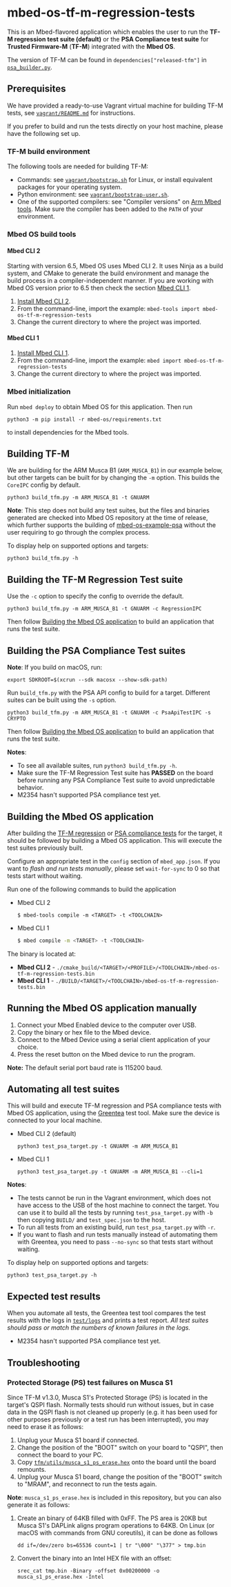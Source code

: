 # mbed-os-tf-m-regression-tests

This is an Mbed-flavored application which enables the user to run the
**TF-M regression test suite (default)** or the **PSA Compliance test suite**
for **Trusted Firmware-M** (**TF-M**) integrated with the **Mbed OS**.

The version of TF-M can be found in `dependencies["released-tfm"]` in
[`psa_builder.py`](psa_builder.py).

## Prerequisites

We have provided a ready-to-use Vagrant virtual machine for building
TF-M tests, see [`vagrant/README.md`](vagrant/README.md) for instructions.

If you prefer to build and run the tests directly on your host machine,
please have the following set up.

### TF-M build environment

The following tools are needed for building TF-M:
* Commands: see [`vagrant/bootstrap.sh`](./vagrant/bootstrap.sh) for Linux,
or install equivalent packages for your operating system.
* Python environment: see [`vagrant/bootstrap-user.sh`](./vagrant/bootstrap-user.sh).
* One of the supported compilers: see "Compiler versions" on
[Arm Mbed tools](https://os.mbed.com/docs/mbed-os/v6.7/build-tools/index.html).
Make sure the compiler has been added to the `PATH` of your environment.

### Mbed OS build tools

#### Mbed CLI 2
Starting with version 6.5, Mbed OS uses Mbed CLI 2. It uses Ninja as a build system,
and CMake to generate the build environment and manage the build process in a
compiler-independent manner. If you are working with Mbed OS version prior to 6.5
then check the section [Mbed CLI 1](#mbed-cli-1).
1. [Install Mbed CLI 2](https://os.mbed.com/docs/mbed-os/latest/build-tools/install-or-upgrade.html).
1. From the command-line, import the example: `mbed-tools import mbed-os-tf-m-regression-tests`
1. Change the current directory to where the project was imported.

#### Mbed CLI 1
1. [Install Mbed CLI 1](https://os.mbed.com/docs/mbed-os/latest/quick-start/offline-with-mbed-cli.html).
1. From the command-line, import the example: `mbed import mbed-os-tf-m-regression-tests`
1. Change the current directory to where the project was imported.

### Mbed initialization

Run `mbed deploy` to obtain Mbed OS for this application. Then run
```
python3 -m pip install -r mbed-os/requirements.txt
```
to install dependencies for the Mbed tools.

## Building TF-M

We are building for the ARM Musca B1 (`ARM_MUSCA_B1`) in our example
below, but other targets can be built for by changing the `-m` option.
This builds the `CoreIPC` config by default.

```
python3 build_tfm.py -m ARM_MUSCA_B1 -t GNUARM
```

**Note**: This step does not build any test suites, but the files and binaries
generated are checked into Mbed OS repository at the time of release, which
further supports the building of [mbed-os-example-psa](https://github.com/ARMmbed/mbed-os-example-psa)
without the user requiring to go through the complex process.

To display help on supported options and targets:

```
python3 build_tfm.py -h
```

## Building the TF-M Regression Test suite

Use the `-c` option to specify the config to override the default.

```
python3 build_tfm.py -m ARM_MUSCA_B1 -t GNUARM -c RegressionIPC
```

Then follow [Building the Mbed OS application](#Building-the-Mbed-OS-application)
to build an application that runs the test suite.

## Building the PSA Compliance Test suites

**Note**: If you build on macOS, run:
```
export SDKROOT=$(xcrun --sdk macosx --show-sdk-path)
```

Run `build_tfm.py` with the PSA API config to build for a target.
Different suites can be built using the `-s` option.

```
python3 build_tfm.py -m ARM_MUSCA_B1 -t GNUARM -c PsaApiTestIPC -s CRYPTO
```

Then follow [Building the Mbed OS application](#Building-the-Mbed-OS-application)
to build an application that runs the test suite.

**Notes**:
* To see all available suites, run `python3 build_tfm.py -h`.
* Make sure the TF-M Regression Test suite has **PASSED** on the board before
running any PSA Compliance Test suite to avoid unpredictable behavior.
* M2354 hasn't supported PSA compliance test yet.

## Building the Mbed OS application

After building the [TF-M regression](#Building-the-TF-M-Regression-Test) or
[PSA compliance tests](#Building-the-PSA-Compliance-Test) for the target, it should be
followed by building a Mbed OS application. This will execute the test suites previously built.

Configure an appropriate test in the `config` section of `mbed_app.json`. If you want to
*flash and run tests manually*, please set `wait-for-sync` to 0 so that tests start without
waiting.

Run one of the following commands to build the application

* Mbed CLI 2

    ```
    $ mbed-tools compile -m <TARGET> -t <TOOLCHAIN>
    ```

* Mbed CLI 1

    ```bash
    $ mbed compile -m <TARGET> -t <TOOLCHAIN>
    ```

The binary is located at:
* **Mbed CLI 2** - `./cmake_build/<TARGET>/<PROFILE>/<TOOLCHAIN>/mbed-os-tf-m-regression-tests.bin`</br>
* **Mbed CLI 1** - `./BUILD/<TARGET>/<TOOLCHAIN>/mbed-os-tf-m-regression-tests.bin`

## Running the Mbed OS application manually

1. Connect your Mbed Enabled device to the computer over USB.
1. Copy the binary or hex file to the Mbed device.
1. Connect to the Mbed Device using a serial client application of your choice.
1. Press the reset button on the Mbed device to run the program.

**Note:** The default serial port baud rate is 115200 baud.

## Automating all test suites

This will build and execute TF-M regression and PSA compliance tests with
Mbed OS application, using the [Greentea](https://os.mbed.com/docs/mbed-os/v6.7/debug-test/greentea-for-testing-applications.html) test tool. Make sure the device is connected to your local machine.

* Mbed CLI 2 (default)

    ```
    python3 test_psa_target.py -t GNUARM -m ARM_MUSCA_B1
    ```

* Mbed CLI 1

    ```
    python3 test_psa_target.py -t GNUARM -m ARM_MUSCA_B1 --cli=1
    ```

**Notes**:
* The tests cannot be run in the Vagrant
environment, which does not have access to the USB of the host machine to
connect the target. You can use it to build all the tests by running `test_psa_target.py`
with `-b` then copying `BUILD/` and `test_spec.json` to the host.
* To run all tests from an existing build, run `test_psa_target.py` with `-r`.
* If you want to flash and run tests manually instead of automating them with Greentea,
you need to pass `--no-sync` so that tests start without waiting.

To display help on supported options and targets:

```
python3 test_psa_target.py -h
```

## Expected test results

When you automate all tests, the Greentea test tool compares the test results with the logs in [`test/logs`](./test/logs) and prints a test report. *All test suites should pass or match the numbers of known failures in the logs.*

* M2354 hasn't supported PSA compliance test yet.

## Troubleshooting

### Protected Storage (PS) test failures on Musca S1

Since TF-M v1.3.0, Musca S1's Protected Storage (PS) is located in the target's QSPI flash.
Normally tests should run without issues, but in case data in the QSPI flash is not cleaned up
properly (e.g. it has been used for other purposes previously or a test run has been interrupted), you
may need to erase it as follows:

1. Unplug your Musca S1 board if connected.
1. Change the position of the "BOOT" switch on your board to "QSPI", then connect the board to your PC.
1. Copy [`tfm/utils/musca_s1_ps_erase.hex`](tfm/utils/musca_s1_ps_erase.hex) onto the board until the
board remounts.
1. Unplug your Musca S1 board, change the position of the "BOOT" switch to "MRAM", and reconnect to run
the tests again.

**Note**: `musca_s1_ps_erase.hex` is included in this repository, but you can also generate it
as follows:

1. Create an binary of 64KB filled with 0xFF. The PS area is 20KB but Musca S1's DAPLink aligns
program operations to 64KB. On Linux (or macOS with commands from GNU coreutils), it can be done
as follows

    ```
    dd if=/dev/zero bs=65536 count=1 | tr "\000" "\377" > tmp.bin
    ```

2. Convert the binary into an Intel HEX file with an offset:

    ```
    srec_cat tmp.bin -Binary -offset 0x00200000 -o musca_s1_ps_erase.hex -Intel
    ```
